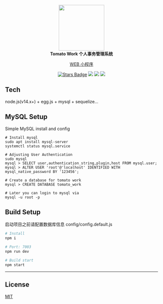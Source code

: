 <p align="center">
  <img src="https://raw.githubusercontent.com/xjh22222228/tomato-work/master/public/poster.png" width="150" />
  <br />
  <b>Tomato Work 个人事务管理系统</b>
  <p align="center">
    <a href="https://github.com/xjh22222228/tomato-work">WEB </a>
    <a href="https://github.com/xjh22222228/tomato-work-weapp"> 小程序</a>
  </p>
  <p align="center">
    <a href="https://github.com/xjh22222228/tomato-work-server/stargazers"><img src="https://img.shields.io/github/stars/xjh22222228/tomato-work-server" alt="Stars Badge"/></a>
    <img src="https://img.shields.io/github/package-json/v/xjh22222228/tomato-work-server" />
    <img src="https://img.shields.io/github/license/xjh22222228/tomato-work-server" />
    <a href="https://hits.dwyl.com/xjh22222228/tomato-work-server">
      <img src="https://hits.dwyl.com/xjh22222228/tomato-work-server.svg" />
    </a>
  </p>
</p>



## Tech
node.js(v14.x+) + egg.js + mysql +  sequelize...






## MySQL Setup
Simple MySQL install and config

```
# Install mysql
sudo apt install mysql-server
systemctl status mysql.service

# Adjusting User Authentication 
sudo mysql
mysql > SELECT user,authentication_string,plugin,host FROM mysql.user;
mysql > ALTER USER 'root'@'localhost' IDENTIFIED WITH mysql_native_password BY '123456';

# Create a database for tomato work
mysql > CREATE DATABASE tomato_work

# Later you can login to mysql via
mysql -u root -p
```

## Build Setup
启动项目之前请配置数据库信息  config/config.default.js

``` bash
# Install
npm i

# Port: 7003
npm run dev

# Build start
npm start
```

---

## License
[MIT](https://opensource.org/licenses/MIT)
